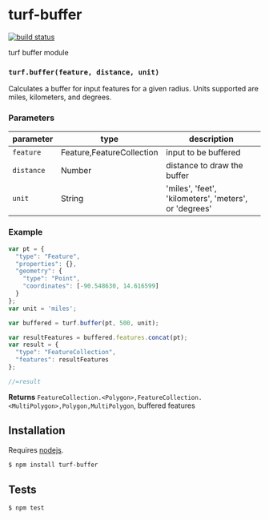 # turf-buffer

[![build status](https://secure.travis-ci.org/Turfjs/turf-buffer.png)](http://travis-ci.org/Turfjs/turf-buffer)

turf buffer module


### `turf.buffer(feature, distance, unit)`

Calculates a buffer for input features for a given radius. Units supported are miles, kilometers, and degrees.


### Parameters

| parameter  | type                       | description                                           |
| ---------- | -------------------------- | ----------------------------------------------------- |
| `feature`  | Feature\,FeatureCollection | input to be buffered                                  |
| `distance` | Number                     | distance to draw the buffer                           |
| `unit`     | String                     | 'miles', 'feet', 'kilometers', 'meters', or 'degrees' |


### Example

```js
var pt = {
  "type": "Feature",
  "properties": {},
  "geometry": {
    "type": "Point",
    "coordinates": [-90.548630, 14.616599]
  }
};
var unit = 'miles';

var buffered = turf.buffer(pt, 500, unit);

var resultFeatures = buffered.features.concat(pt);
var result = {
  "type": "FeatureCollection",
  "features": resultFeatures
};

//=result
```


**Returns** `FeatureCollection.<Polygon>,FeatureCollection.<MultiPolygon>,Polygon,MultiPolygon`, buffered features 

## Installation

Requires [nodejs](http://nodejs.org/).

```sh
$ npm install turf-buffer
```

## Tests

```sh
$ npm test
```


